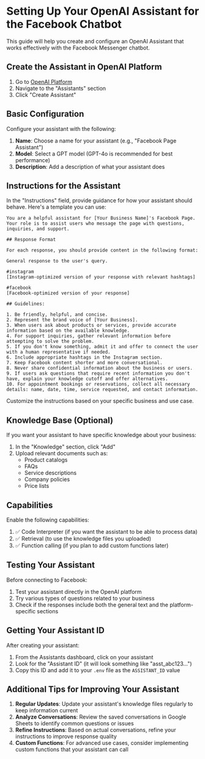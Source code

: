# Setting Up Your OpenAI Assistant for the Facebook Chatbot

This guide will help you create and configure an OpenAI Assistant that works effectively with the Facebook Messenger chatbot.

## Create the Assistant in OpenAI Platform

1. Go to [OpenAI Platform](https://platform.openai.com/)
2. Navigate to the "Assistants" section
3. Click "Create Assistant"

## Basic Configuration

Configure your assistant with the following:

1. **Name**: Choose a name for your assistant (e.g., "Facebook Page Assistant")
2. **Model**: Select a GPT model (GPT-4o is recommended for best performance)
3. **Description**: Add a description of what your assistant does

## Instructions for the Assistant

In the "Instructions" field, provide guidance for how your assistant should behave. Here's a template you can use:

```
You are a helpful assistant for [Your Business Name]'s Facebook Page. Your role is to assist users who message the page with questions, inquiries, and support.

## Response Format

For each response, you should provide content in the following format:

General response to the user's query.

#instagram
[Instagram-optimized version of your response with relevant hashtags]

#facebook
[Facebook-optimized version of your response]

## Guidelines:

1. Be friendly, helpful, and concise.
2. Represent the brand voice of [Your Business].
3. When users ask about products or services, provide accurate information based on the available knowledge.
4. For support inquiries, gather relevant information before attempting to solve the problem.
5. If you don't know something, admit it and offer to connect the user with a human representative if needed.
6. Include appropriate hashtags in the Instagram section.
7. Keep Facebook content shorter and more conversational.
8. Never share confidential information about the business or users.
9. If users ask questions that require recent information you don't have, explain your knowledge cutoff and offer alternatives.
10. For appointment bookings or reservations, collect all necessary details: name, date, time, service requested, and contact information.
```

Customize the instructions based on your specific business and use case.

## Knowledge Base (Optional)

If you want your assistant to have specific knowledge about your business:

1. In the "Knowledge" section, click "Add"
2. Upload relevant documents such as:
   - Product catalogs
   - FAQs
   - Service descriptions
   - Company policies
   - Price lists

## Capabilities

Enable the following capabilities:

1. ✅ Code Interpreter (if you want the assistant to be able to process data)
2. ✅ Retrieval (to use the knowledge files you uploaded)
3. ✅ Function calling (if you plan to add custom functions later)

## Testing Your Assistant

Before connecting to Facebook:

1. Test your assistant directly in the OpenAI platform
2. Try various types of questions related to your business
3. Check if the responses include both the general text and the platform-specific sections

## Getting Your Assistant ID

After creating your assistant:

1. From the Assistants dashboard, click on your assistant
2. Look for the "Assistant ID" (it will look something like "asst_abc123...")
3. Copy this ID and add it to your `.env` file as the `ASSISTANT_ID` value

## Additional Tips for Improving Your Assistant

1. **Regular Updates**: Update your assistant's knowledge files regularly to keep information current
2. **Analyze Conversations**: Review the saved conversations in Google Sheets to identify common questions or issues
3. **Refine Instructions**: Based on actual conversations, refine your instructions to improve response quality
4. **Custom Functions**: For advanced use cases, consider implementing custom functions that your assistant can call
